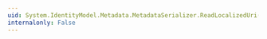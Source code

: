 ```yaml
---
uid: System.IdentityModel.Metadata.MetadataSerializer.ReadLocalizedUri(System.Xml.XmlReader)
internalonly: False
---
```

